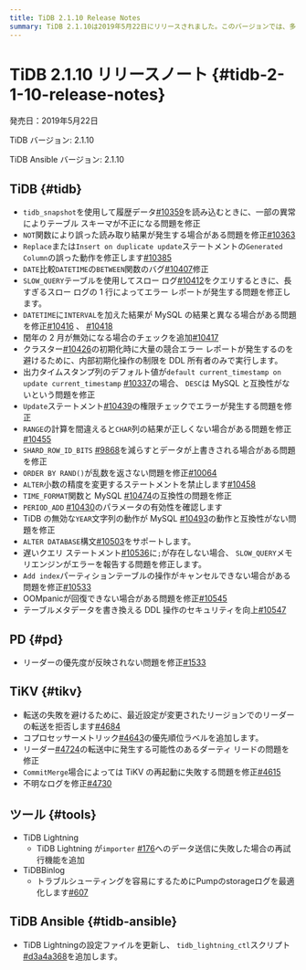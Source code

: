 ```yaml
---
title: TiDB 2.1.10 Release Notes
summary: TiDB 2.1.10は2019年5月22日にリリースされました。このバージョンでは、多くのバグが修正され、機能が改善されました。例えば、`tidb_snapshot`を使用して履歴データを読み込む際のテーブルスキーマの不正な問題が修正され、さらに多くの修正が行われています。PDとTiKVにもいくつかの修正が含まれています。TiDB Ansibleも更新され、新しいスクリプトが追加されました。
---
```


# TiDB 2.1.10 リリースノート {#tidb-2-1-10-release-notes}

発売日：2019年5月22日

TiDB バージョン: 2.1.10

TiDB Ansible バージョン: 2.1.10

## TiDB {#tidb}

-   `tidb_snapshot`を使用して履歴データ[#10359](https://github.com/pingcap/tidb/pull/10359)を読み込むときに、一部の異常によりテーブル スキーマが不正になる問題を修正
-   `NOT`関数により誤った読み取り結果が発生する場合がある問題を修正[#10363](https://github.com/pingcap/tidb/pull/10363)
-   `Replace`または`Insert on duplicate update`ステートメントの`Generated Column`の誤った動作を修正します[#10385](https://github.com/pingcap/tidb/pull/10385)
-   `DATE`比較`DATETIME`の`BETWEEN`関数のバグ[#10407](https://github.com/pingcap/tidb/pull/10407)修正
-   `SLOW_QUERY`テーブルを使用してスロー ログ[#10412](https://github.com/pingcap/tidb/pull/10412)をクエリするときに、長すぎるスロー ログの 1 行によってエラー レポートが発生する問題を修正します。
-   `DATETIME`に`INTERVAL`を加えた結果が MySQL の結果と異なる場合がある問題を修正[#10416](https://github.com/pingcap/tidb/pull/10416) 、 [#10418](https://github.com/pingcap/tidb/pull/10418)
-   閏年の 2 月が無効になる場合のチェックを追加[#10417](https://github.com/pingcap/tidb/pull/10417)
-   クラスター[#10426](https://github.com/pingcap/tidb/pull/10426)の初期化時に大量の競合エラー レポートが発生するのを避けるために、内部初期化操作の制限を DDL 所有者のみで実行します。
-   出力タイムスタンプ列のデフォルト値が`default current_timestamp on update current_timestamp` [#10337](https://github.com/pingcap/tidb/issues/10337)の場合、 `DESC`は MySQL と互換性がないという問題を修正
-   `Update`ステートメント[#10439](https://github.com/pingcap/tidb/pull/10439)の権限チェックでエラーが発生する問題を修正
-   `RANGE`の計算を間違えると`CHAR`列の結果が正しくない場合がある問題を修正[#10455](https://github.com/pingcap/tidb/pull/10455)
-   `SHARD_ROW_ID_BITS` [#9868](https://github.com/pingcap/tidb/pull/9868)を減らすとデータが上書きされる場合がある問題を修正
-   `ORDER BY RAND()`が乱数を返さない問題を修正[#10064](https://github.com/pingcap/tidb/pull/10064)
-   `ALTER`小数の精度を変更するステートメントを禁止します[#10458](https://github.com/pingcap/tidb/pull/10458)
-   `TIME_FORMAT`関数と MySQL [#10474](https://github.com/pingcap/tidb/pull/10474)の互換性の問題を修正
-   `PERIOD_ADD` [#10430](https://github.com/pingcap/tidb/pull/10430)のパラメータの有効性を確認します
-   TiDB の無効な`YEAR`文字列の動作が MySQL [#10493](https://github.com/pingcap/tidb/pull/10493)の動作と互換性がない問題を修正
-   `ALTER DATABASE`構文[#10503](https://github.com/pingcap/tidb/pull/10503)をサポートします。
-   遅いクエリ ステートメント[#10536](https://github.com/pingcap/tidb/pull/10536)に`;`が存在しない場合、 `SLOW_QUERY`メモリエンジンがエラーを報告する問題を修正します。
-   `Add index`パーティションテーブルの操作がキャンセルできない場合がある問題を修正[#10533](https://github.com/pingcap/tidb/pull/10533)
-   OOMpanicが回復できない場合がある問題を修正[#10545](https://github.com/pingcap/tidb/pull/10545)
-   テーブルメタデータを書き換える DDL 操作のセキュリティを向上[#10547](https://github.com/pingcap/tidb/pull/10547)

## PD {#pd}

-   リーダーの優先度が反映されない問題を修正[#1533](https://github.com/pingcap/pd/pull/1533)

## TiKV {#tikv}

-   転送の失敗を避けるために、最近設定が変更されたリージョンでのリーダーの転送を拒否します[#4684](https://github.com/tikv/tikv/pull/4684)
-   コプロセッサーメトリック[#4643](https://github.com/tikv/tikv/pull/4643)の優先順位ラベルを追加します。
-   リーダー[#4724](https://github.com/tikv/tikv/pull/4724)の転送中に発生する可能性のあるダーティ リードの問題を修正
-   `CommitMerge`場合によっては TiKV の再起動に失敗する問題を修正[#4615](https://github.com/tikv/tikv/pull/4615)
-   不明なログを修正[#4730](https://github.com/tikv/tikv/pull/4730)

## ツール {#tools}

-   TiDB Lightning
    -   TiDB Lightning が`importer` [#176](https://github.com/pingcap/tidb-lightning/pull/176)へのデータ送信に失敗した場合の再試行機能を追加
-   TiDBBinlog
    -   トラブルシューティングを容易にするためにPumpのstorageログを最適化します[#607](https://github.com/pingcap/tidb-binlog/pull/607)

## TiDB Ansible {#tidb-ansible}

-   TiDB Lightningの設定ファイルを更新し、 `tidb_lightning_ctl`スクリプト[#d3a4a368](https://github.com/pingcap/tidb-ansible/commit/d3a4a368810a421c49980899a286cf010569b4c7)を追加します。
